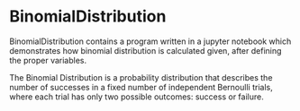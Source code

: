 # BinomialDistribution
BinomialDistribution contains a program written in a jupyter notebook which demonstrates how binomial distribution is calculated given, after defining the proper variables.

The Binomial Distribution is a probability distribution that describes the number of successes in a fixed number of independent Bernoulli trials, where each trial has only two possible outcomes: success or failure.
